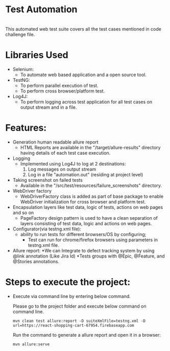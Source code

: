 # Test Automation

<br/>This automated web test suite covers all the test cases mentioned in code challenge file.

# Libraries Used

* Selenium:
    * To automate web based application and a open source tool.
* TestNG:
    * To perform parallel execution of test.
    * To perform cross browser/platform test.
* Log4J:
    * To perform logging across test application for all test cases on output stream and in a file.

# Features:

* Generation human readable allure report
    - HTML Reports are available in the "/target/allure-results" directory having details of each test case execution.
* Logging
    - Implemented using Log4J to log at 2 destinations:
        1. Log messages on output stream
        2. Log in a file "automation.out" (residing at project level)
* Taking screenshot on failed tests
    - Available in the "/src/test/resources/failure_screenshots" directory.
* WebDriver factory
    - WebDriverFactory class is added as part of base package to enable WebDriver initialization for cross browser and platform test.
* Encapsulation layers like test data, logic of tests, actions on web pages and so on
    - PageFactory design pattern is used to have a clean separation of layers consisting of test data, logic
      and actions on web pages.
* Configurator(via testng.xml file):
    * ability to run tests for different browsers/OS by configuring;
        - Test can run for chrome/firefox browsers using parameters in testng.xml file.
* Allure report:
  *We can Integrate to defect tracking system by using @link annotation (Like Jira Id)
  *Tests groups with @Epic, @Feature, and @Stories annotations.

# Steps to execute the project:

* Execute via command line by entering below command.

  Please go to the project folder and execute below command on command line.

    ```
  mvn clean test allure:report -D suiteXmlFile=testng.xml -D url=https://react-shopping-cart-67954.firebaseapp.com
    ``` 
  Run the command to generate a allure report and open it in a browser:
    ```
    mvn allure:serve
    ```
